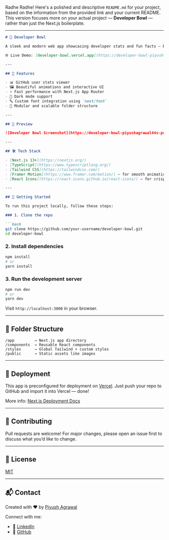 Radhe Radhe! Here's a polished and descriptive `README.md` for your project, based on the information from the provided link and your current README. This version focuses more on your actual project — **Developer Bowl** — rather than just the Next.js boilerplate.

---

```markdown
# 🧠 Developer Bowl

A sleek and modern web app showcasing developer stats and fun facts — built with the power of **Next.js 13**, **TypeScript**, and **Tailwind CSS**. Whether you're looking to explore top repositories or just flex your GitHub profile, Developer Bowl makes it stylish and fast.

🌐 Live Demo: [developer-bowl.vercel.app](https://developer-bowl-piyushagrawal44s-projects.vercel.app/)

---

## 🚀 Features

- 📊 GitHub user stats viewer
- 🖼️ Beautiful animations and interactive UI
- ⚡ Fast performance with Next.js App Router
- 🌙 Dark mode support
- 🔤 Custom font integration using `next/font`
- 🧩 Modular and scalable folder structure

---

## 📸 Preview

![Developer Bowl Screenshot](https://developer-bowl-piyushagrawal44s-projects.vercel.app/preview-image.jpg) <!-- Replace with actual image if available -->

---

## 🛠️ Tech Stack

- [Next.js 13+](https://nextjs.org/)
- [TypeScript](https://www.typescriptlang.org/)
- [Tailwind CSS](https://tailwindcss.com/)
- [Framer Motion](https://www.framer.com/motion/) – for smooth animations
- [React Icons](https://react-icons.github.io/react-icons/) – for crisp and beautiful icons

---

## 🧪 Getting Started

To run this project locally, follow these steps:

### 1. Clone the repo

```bash
git clone https://github.com/your-username/developer-bowl.git
cd developer-bowl
```

### 2. Install dependencies

```bash
npm install
# or
yarn install
```

### 3. Run the development server

```bash
npm run dev
# or
yarn dev
```

Visit `http://localhost:3000` in your browser.

---

## 📁 Folder Structure

```
/app         → Next.js app directory
/components  → Reusable React components
/styles      → Global Tailwind + custom styles
/public      → Static assets like images
```

---

## 🚀 Deployment

This app is preconfigured for deployment on [Vercel](https://vercel.com/). Just push your repo to GitHub and import it into Vercel — done!

More info: [Next.js Deployment Docs](https://nextjs.org/docs/app/building-your-application/deploying)

---

## 🤝 Contributing

Pull requests are welcome! For major changes, please open an issue first to discuss what you’d like to change.

---

## 📄 License

[MIT](LICENSE)

---

## 📬 Contact

Created with ❤️ by [Piyush Agrawal](https://github.com/piyushagrawal44)

Connect with me:
- 💼 [LinkedIn](https://www.linkedin.com/in/piyushagrawal44)
- 🐙 [GitHub](https://github.com/piyushagrawal44)
```
